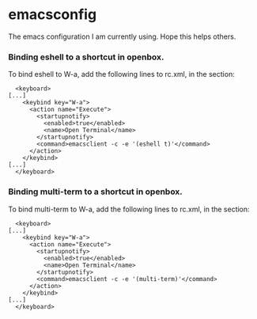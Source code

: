 # emacsconfig
The emacs configuration I am currently using. Hope this helps others. 

### Binding eshell to a shortcut in openbox.
To bind eshell to W-a, add the following lines to rc.xml, in the <keyboard> section:

```
  <keyboard>
[...]
    <keybind key="W-a">
      <action name="Execute">
        <startupnotify>
          <enabled>true</enabled>
          <name>Open Terminal</name>
        </startupnotify>
        <command>emacsclient -c -e '(eshell t)'</command>
      </action>
    </keybind>
[...]
  </keyboard>
```

### Binding multi-term to a shortcut in openbox.
To bind multi-term to W-a, add the following lines to rc.xml, in the <keyboard> section:

```
  <keyboard>
[...]
    <keybind key="W-a">
      <action name="Execute">
        <startupnotify>
          <enabled>true</enabled>
          <name>Open Terminal</name>
        </startupnotify>
        <command>emacsclient -c -e '(multi-term)'</command>
      </action>
    </keybind>
[...]
  </keyboard>
```
